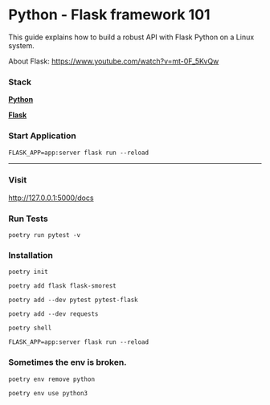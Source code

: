 # Python - Flask framework 101

This guide explains how to build a robust API with Flask Python on a Linux system.

About Flask: https://www.youtube.com/watch?v=mt-0F_5KvQw

### Stack
<b><u>
Python

Flask</u></b>

### Start Application

```
FLASK_APP=app:server flask run --reload
```
---

### Visit

http://127.0.0.1:5000/docs



### Run Tests
```
poetry run pytest -v
```

### Installation
```
poetry init

poetry add flask flask-smorest

poetry add --dev pytest pytest-flask

poetry add --dev requests

poetry shell

FLASK_APP=app:server flask run --reload
```


### Sometimes the env is broken.
```
poetry env remove python

poetry env use python3
```